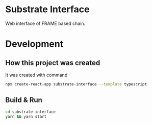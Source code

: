 # Substrate Interface

Web interface of FRAME based chain.

# Development

## How this project was created

It was created with command

```sh
npx create-react-app substrate-interface --template typescript
```

## Build & Run

```sh
cd substrate-interface
yarn && yarn start
```


